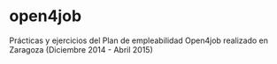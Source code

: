 # open4job
 Prácticas y ejercicios del Plan de empleabilidad Open4job realizado en Zaragoza (Diciembre 2014 - Abril 2015)

